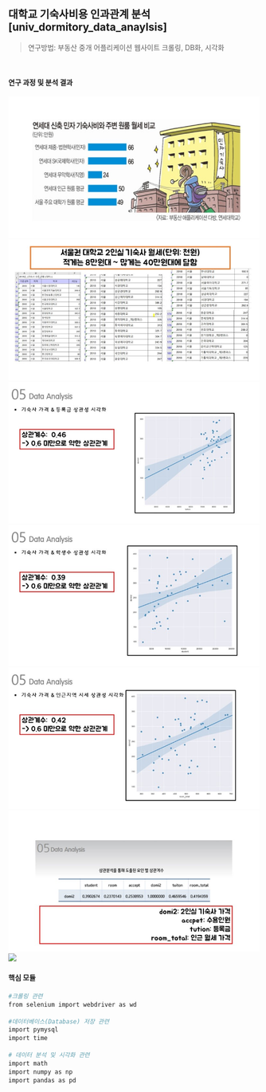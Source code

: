 ## 대학교 기숙사비용 인과관계 분석 [univ_dormitory_data_anaylsis]
> 연구방법: 부동산 중개 어플리케이션 웹사이트 크롤링, DB화, 시각화

<br>

#### 연구 과정 및 분석 결과

![](images/our_school1.jfif)
![](images/our_school2.jfif)
![](images/our_school3.jfif)
![](images/our_school4.jfif)
![](images/our_school5.jfif)
![](images/our_school6.jfif)
![](images/our_school7.jfif)


#### 핵심 모듈
```sh
#크롤링 관련
from selenium import webdriver as wd

#데이터베이스(Database) 저장 관련
import pymysql
import time

# 데이터 분석 및 시각화 관련
import math
import numpy as np
import pandas as pd
```
